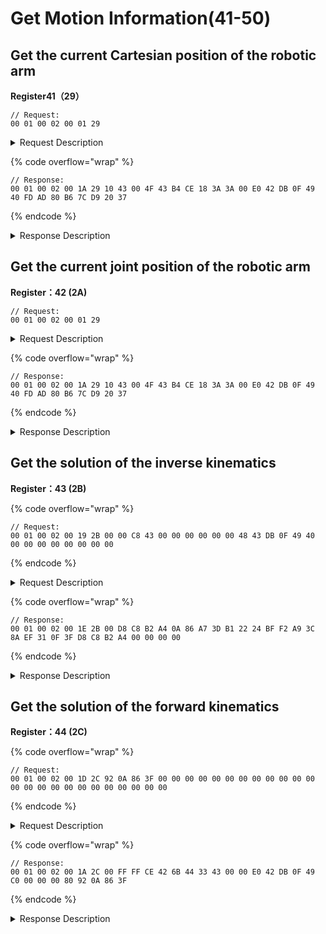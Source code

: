 # Get Motion Information(41-50)

## Get the current Cartesian position of the robotic arm

**Register41（29）**

```
// Request:
00 01 00 02 00 01 29
```

<details>

<summary>Request Description</summary>

```
//00 01    U16, Transaction ID
//00 02    U16, Protocol Identifier
//00 01    U16, Length 
//29       U8, Register
```

</details>

{% code overflow="wrap" %}
```
// Response:
00 01 00 02 00 1A 29 10 43 00 4F 43 B4 CE 18 3A 3A 00 E0 42 DB 0F 49 40 FD AD 80 B6 7C D9 20 37
```
{% endcode %}

<details>

<summary>Response Description</summary>

```
//00 01    U16, Transaction ID
//00 02    U16, Protocol Identifier
//00 1A    U16, Length 
//29       U8, Register
//10       U8, State
//43 00 4F 43	fp32, x=207mm
//B4 CE 18 3A	fp32, y=0mm
//3A 00 E0 42	fp32, z=112mm
//DB 0F 49 40	fp32, roll=π
//FD AD 80 B6	fp32, pitch=0
//7C D9 20 37	fp32, yaw=0
```

</details>





## Get the current joint position of the robotic arm

**Register：42 (2A)**

```
// Request:
00 01 00 02 00 01 29
```

<details>

<summary>Request Description</summary>

```
//00 01    U16, Transaction ID
//00 02    U16, Protocol Identifier
//00 01    U16, Length 
//29       U8, Register
```

</details>

{% code overflow="wrap" %}
```
// Response:
00 01 00 02 00 1A 29 10 43 00 4F 43 B4 CE 18 3A 3A 00 E0 42 DB 0F 49 40 FD AD 80 B6 7C D9 20 37
```
{% endcode %}

<details>

<summary>Response Description</summary>

```
//00 01    U16, Transaction ID
//00 02    U16, Protocol Identifier
//00 1A    U16, Length 
//29       U8, Register
//10       U8, State
//43 00 4F 43	fp32, x=207mm
//B4 CE 18 3A	fp32, y=0mm
//3A 00 E0 42	fp32, z=112mm
//DB 0F 49 40	fp32, roll=π
//FD AD 80 B6	fp32, pitch=0
//7C D9 20 37	fp32, yaw=0
```

</details>





## Get the solution of the inverse kinematics

**Register：43 (2B)**

{% code overflow="wrap" %}
```
// Request:
00 01 00 02 00 19 2B 00 00 C8 43 00 00 00 00 00 00 48 43 DB 0F 49 40 00 00 00 00 00 00 00 00 
```
{% endcode %}

<details>

<summary>Request Description</summary>

```
//00 01    U16, Transaction ID
//00 02    U16, Protocol Identifier
//00 19    U16, Length 
//2B       U8, Register
//00 00 C8 43	fp32, x=400mm
//00 00 00 00	fp32, y=0mm
//00 00 48 43	fp32, z=200mm
//DB 0F 49 40	fp32, roll=π
//00 00 00 00	fp32, pitch=0
//00 00 00 00	fp32, yaw=0
```

</details>

{% code overflow="wrap" %}
```
// Response:
00 01 00 02 00 1E 2B 00 D8 C8 B2 A4 0A 86 A7 3D B1 22 24 BF F2 A9 3C 8A EF 31 0F 3F D8 C8 B2 A4 00 00 00 00
```
{% endcode %}

<details>

<summary>Response Description</summary>

```
//00 01    U16, Transaction ID
//00 02    U16, Protocol Identifier
//00 19    U16, Length 
//2B       U8, Register
//00       U8, State
//D8 C8 B2 A4     fp32, joint1= 0
//0A 86 A7 3D     fp32, joint2=0.081803
//B1 22 24 BF     fp32, joint3=-0.641152
//F2 A9 3C 8A     fp32, joint4=0
//EF 31 0F 3F     fp32, joint5=0.559349
//D8 C8 B2 A4     fp32, joint6=0
//00 00 00 00     fp32, joint7=0
```

</details>







## Get the solution of the forward kinematics

**Register：44 (2C)**

{% code overflow="wrap" %}
```
// Request:
00 01 00 02 00 1D 2C 92 0A 86 3F 00 00 00 00 00 00 00 00 00 00 00 00 00 00 00 00 00 00 00 00 00 00 00 00 
```
{% endcode %}

<details>

<summary>Request Description</summary>

```
//00 01    U16, Transaction ID
//00 02    U16, Protocol Identifier
//00 1D    U16, Length 
//2C       U8, Register
//92 0A 86 3F	fp32, joint1= π/3
//00 00 00 00	fp32, joint2=0
//00 00 00 00	fp32, joint3=0
//00 00 00 00	fp32, joint4=0
//00 00 00 00	fp32, joint5=0
//00 00 00 00	fp32, joint6=0
//00 00 00 00	fp32, joint7=0
```

</details>

{% code overflow="wrap" %}
```
// Response:
00 01 00 02 00 1A 2C 00 FF FF CE 42 6B 44 33 43 00 00 E0 42 DB 0F 49 C0 00 00 00 80 92 0A 86 3F
```
{% endcode %}

<details>

<summary>Response Description</summary>

```
//00 01    U16, Transaction ID
//00 02    U16, Protocol Identifier
//00 1A    U16, Length 
//2C       U8, Register
//00       U8, State
//FF FF CE 42	fp32, x=103.5mm
//6B 44 33 43	fp32, y=179.27mm
//00 00 E0 42	fp32, z=112mm
//DB 0F 49 C0	fp32, roll=-π
//00 00 00 80	fp32, pitch=-0
//92 0A 86 3F	fp32, yaw=-π/3
```

</details>



























